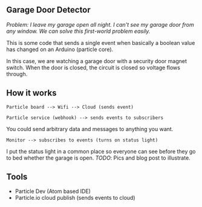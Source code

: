 ## Garage Door Detector

_Problem: I leave my garage open all night.  I can't see my garage door from any window.  We can solve this first-world problem easily._

This is some code that sends a single event when basically
a boolean value has changed on an Arduino (particle core).

In this case, we are watching a garage door with a security
door magnet switch.  When the door is closed, the circuit is
closed so voltage flows through.

## How it works

```
Particle board --> Wifi --> Cloud (sends event)

Particle service (webhook) --> sends events to subscribers
```
You could send arbitrary data and messages to anything you want.

```
Monitor --> subscribes to events (turns on status light)
```

I put the status light in a common place so everyone can see before they
go to bed whether the garage is open.  _TODO_: Pics and blog post to
illustrate.


## Tools

* Particle Dev (Atom based IDE)
* Particle.io cloud publish (sends events to cloud)
